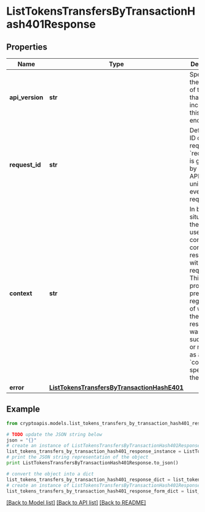 # ListTokensTransfersByTransactionHash401Response


## Properties
Name | Type | Description | Notes
------------ | ------------- | ------------- | -------------
**api_version** | **str** | Specifies the version of the API that incorporates this endpoint. | 
**request_id** | **str** | Defines the ID of the request. The &#x60;requestId&#x60; is generated by Crypto APIs and it&#39;s unique for every request. | 
**context** | **str** | In batch situations the user can use the context to correlate responses with requests. This property is present regardless of whether the response was successful or returned as an error. &#x60;context&#x60; is specified by the user. | [optional] 
**error** | [**ListTokensTransfersByTransactionHashE401**](ListTokensTransfersByTransactionHashE401.md) |  | 

## Example

```python
from cryptoapis.models.list_tokens_transfers_by_transaction_hash401_response import ListTokensTransfersByTransactionHash401Response

# TODO update the JSON string below
json = "{}"
# create an instance of ListTokensTransfersByTransactionHash401Response from a JSON string
list_tokens_transfers_by_transaction_hash401_response_instance = ListTokensTransfersByTransactionHash401Response.from_json(json)
# print the JSON string representation of the object
print ListTokensTransfersByTransactionHash401Response.to_json()

# convert the object into a dict
list_tokens_transfers_by_transaction_hash401_response_dict = list_tokens_transfers_by_transaction_hash401_response_instance.to_dict()
# create an instance of ListTokensTransfersByTransactionHash401Response from a dict
list_tokens_transfers_by_transaction_hash401_response_form_dict = list_tokens_transfers_by_transaction_hash401_response.from_dict(list_tokens_transfers_by_transaction_hash401_response_dict)
```
[[Back to Model list]](../README.md#documentation-for-models) [[Back to API list]](../README.md#documentation-for-api-endpoints) [[Back to README]](../README.md)


